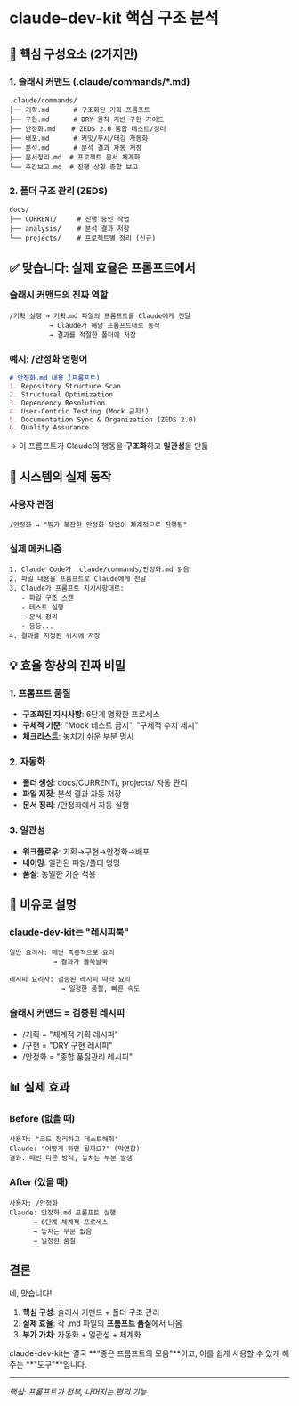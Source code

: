 # claude-dev-kit 핵심 구조 분석

## 🎯 핵심 구성요소 (2가지만)

### 1. 슬래시 커맨드 (.claude/commands/*.md)
```
.claude/commands/
├── 기획.md      # 구조화된 기획 프롬프트
├── 구현.md      # DRY 원칙 기반 구현 가이드  
├── 안정화.md    # ZEDS 2.0 통합 테스트/정리
├── 배포.md      # 커밋/푸시/태깅 자동화
├── 분석.md      # 분석 결과 자동 저장
├── 문서정리.md  # 프로젝트 문서 체계화
└── 주간보고.md  # 진행 상황 종합 보고
```

### 2. 폴더 구조 관리 (ZEDS)
```
docs/
├── CURRENT/     # 진행 중인 작업
├── analysis/    # 분석 결과 저장
└── projects/    # 프로젝트별 정리 (신규)
```

## ✅ 맞습니다: 실제 효율은 프롬프트에서

### 슬래시 커맨드의 진짜 역할
```
/기획 실행 → 기획.md 파일의 프롬프트를 Claude에게 전달
          → Claude가 해당 프롬프트대로 동작
          → 결과를 적절한 폴더에 저장
```

### 예시: /안정화 명령어
```markdown
# 안정화.md 내용 (프롬프트)
1. Repository Structure Scan
2. Structural Optimization  
3. Dependency Resolution
4. User-Centric Testing (Mock 금지!)
5. Documentation Sync & Organization (ZEDS 2.0)
6. Quality Assurance
```

→ 이 프롬프트가 Claude의 행동을 **구조화**하고 **일관성**을 만듦

## 🔧 시스템의 실제 동작

### 사용자 관점
```
/안정화 → "뭔가 복잡한 안정화 작업이 체계적으로 진행됨"
```

### 실제 메커니즘
```
1. Claude Code가 .claude/commands/안정화.md 읽음
2. 파일 내용을 프롬프트로 Claude에게 전달
3. Claude가 프롬프트 지시사항대로:
   - 파일 구조 스캔
   - 테스트 실행 
   - 문서 정리
   - 등등...
4. 결과를 지정된 위치에 저장
```

## 💡 효율 향상의 진짜 비밀

### 1. 프롬프트 품질
- **구조화된 지시사항**: 6단계 명확한 프로세스
- **구체적 기준**: "Mock 테스트 금지", "구체적 수치 제시"
- **체크리스트**: 놓치기 쉬운 부분 명시

### 2. 자동화
- **폴더 생성**: docs/CURRENT/, projects/ 자동 관리
- **파일 저장**: 분석 결과 자동 저장
- **문서 정리**: /안정화에서 자동 실행

### 3. 일관성
- **워크플로우**: 기획→구현→안정화→배포
- **네이밍**: 일관된 파일/폴더 명명
- **품질**: 동일한 기준 적용

## 🎪 비유로 설명

### claude-dev-kit는 "레시피북"
```
일반 요리사: 매번 즉흥적으로 요리
           → 결과가 들쭉날쭉

레시피 요리사: 검증된 레시피 따라 요리  
             → 일정한 품질, 빠른 속도
```

### 슬래시 커맨드 = 검증된 레시피
- /기획 = "체계적 기획 레시피"
- /구현 = "DRY 구현 레시피"  
- /안정화 = "종합 품질관리 레시피"

## 📊 실제 효과

### Before (없을 때)
```
사용자: "코드 정리하고 테스트해줘"
Claude: "어떻게 하면 될까요?" (막연함)
결과: 매번 다른 방식, 놓치는 부분 발생
```

### After (있을 때)  
```
사용자: /안정화
Claude: 안정화.md 프롬프트 실행
      → 6단계 체계적 프로세스
      → 놓치는 부분 없음
      → 일정한 품질
```

## 결론

네, 맞습니다!

1. **핵심 구성**: 슬래시 커맨드 + 폴더 구조 관리
2. **실제 효율**: 각 .md 파일의 **프롬프트 품질**에서 나옴
3. **부가 가치**: 자동화 + 일관성 + 체계화

claude-dev-kit는 결국 **"좋은 프롬프트의 모음"**이고, 이를 쉽게 사용할 수 있게 해주는 **"도구"**입니다.

---
*핵심: 프롬프트가 전부, 나머지는 편의 기능*
